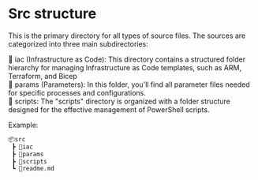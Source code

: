 # Src structure

This is the primary directory for all types of source files. The sources are
categorized into three main subdirectories:

📂 iac (Infrastructure as Code): This directory contains a structured folder
hierarchy for managing Infrastructure as Code templates, such as ARM, Terraform,
and Bicep\
📂 params (Parameters): In this folder, you'll find all parameter files needed
for specific processes and configurations.\
📂 scripts: The "scripts" directory is organized with a folder structure
designed for the effective management of PowerShell scripts.

Example:

```html
📦src
 ┣ 📂iac
 ┣ 📂params
 ┣ 📂scripts
 ┗ 📜readme.md
 ```
